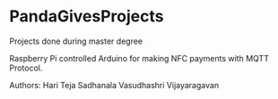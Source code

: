 # PandaGivesProjects
Projects done during master degree

Raspberry Pi controlled Arduino for making NFC payments with MQTT Protocol.

Authors: 
Hari Teja Sadhanala
Vasudhashri Vijayaragavan

